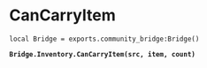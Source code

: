 # CanCarryItem



<pre class="language-lua"><code class="lang-lua">local Bridge = exports.community_bridge:Bridge()

<strong>Bridge.Inventory.CanCarryItem(src, item, count)
</strong>
</code></pre>
